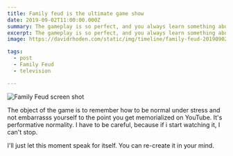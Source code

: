 ```yaml
---
title: Family feud is the ultimate game show
date: 2019-09-02T11:00:00.000Z
summary: The gameplay is so perfect, and you always learn something about human nature.
excerpt: The gameplay is so perfect, and you always learn something about human nature.
image: https://davidrhoden.com/static/img/timeline/family-feud-20190902.jpg

tags:
  - post 
  - Family Feud
  - television

---
```


![Family Feud screen shot](/static/img/timeline/family-feud-20190902.jpg "Family Feud screen shot")

The object of the game is to remember how to be normal under stress and not embarrasss yourself to the point you get memorialized on YouTube. It's performative normality. I have to be careful, because if i start watching it, I can't stop.

I'll just let this moment speak for itself. You can re-create it in your mind.
